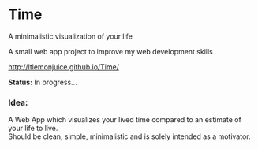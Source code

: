 # Time
A minimalistic visualization of your life  

A small web app project to improve my web development skills

http://ltlemonjuice.github.io/Time/  

**Status:** In progress...

### Idea:
A Web App which visualizes your lived time compared to an estimate of your life to live.  
Should be clean, simple, minimalistic and is solely intended as a motivator.
